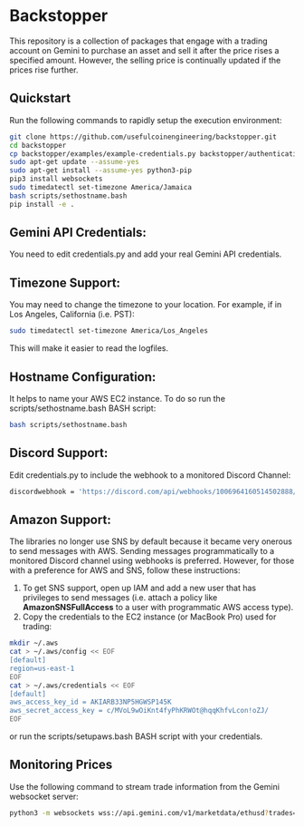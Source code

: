 # Backstopper

This repository is a collection of packages that engage with a trading account on Gemini to purchase an asset and sell it after the price rises a specified amount. However, the selling price is continually updated if the prices rise further.

## Quickstart

Run the following commands to rapidly setup the execution environment:

```bash
git clone https://github.com/usefulcoinengineering/backstopper.git
cd backstopper
cp backstopper/examples/example-credentials.py backstopper/authenticating/credentials.py
sudo apt-get update --assume-yes
sudo apt-get install --assume-yes python3-pip
pip3 install websockets
sudo timedatectl set-timezone America/Jamaica
bash scripts/sethostname.bash
pip install -e .
```

## Gemini API Credentials:

You need to edit credentials.py and add your real Gemini API credentials.

## Timezone Support:

You may need to change the timezone to your location. For example, if in Los Angeles, California (i.e. PST):

```bash
sudo timedatectl set-timezone America/Los_Angeles
```

This will make it easier to read the logfiles.

## Hostname Configuration:

It helps to name your AWS EC2 instance. To do so run the scripts/sethostname.bash BASH script:

```bash
bash scripts/sethostname.bash
```

## Discord Support:

Edit credentials.py to include the webhook to a monitored Discord Channel:

```bash
discordwebhook = 'https://discord.com/api/webhooks/1006964160514502888/9I0BJ5kReoZ0NPGvwJklrHiivh12_sYe9wSJzht-wyWJJ1ilAMQs7y0TDBxFKpqyt_mO'
```

## Amazon Support:

The libraries no longer use SNS by default because it became very onerous to send messages with AWS. Sending messages 
programmatically to a monitored Discord channel using webhooks is preferred. However, for those with a preference for 
AWS and SNS, follow these instructions:

1. To get SNS support, open up IAM and add a new user that has privileges to send messages (i.e. attach a policy like **AmazonSNSFullAccess** to a user with programmatic AWS access type).
2. Copy the credentials to the EC2 instance (or MacBook Pro) used for trading:

```bash
mkdir ~/.aws
cat > ~/.aws/config << EOF
[default]
region=us-east-1
EOF
cat > ~/.aws/credentials << EOF
[default]
aws_access_key_id = AKIARB33NP5HGWSP145K
aws_secret_access_key = c/MVoL9wOiKnt4fyPhKRWOt@hqqKhfvLcon!oZJ/
EOF
```

or run the scripts/setupaws.bash BASH script with your credentials.

## Monitoring Prices

Use the following command to stream trade information from the Gemini websocket server:

```bash
python3 -m websockets wss://api.gemini.com/v1/marketdata/ethusd?trades=true
```


